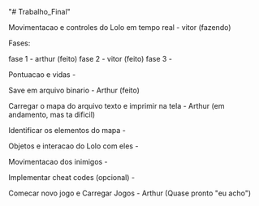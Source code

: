 "# Trabalho_Final"

Movimentacao e controles do Lolo em tempo real - vitor (fazendo)

Fases:

fase 1 - arthur (feito)
fase 2 - vitor (feito)
fase 3 - 

Pontuacao e vidas - 

Save em arquivo binario - Arthur (feito)

Carregar o mapa do arquivo texto e imprimir na tela - Arthur (em andamento, mas ta dificil)

Identificar os elementos do mapa -  

Objetos e interacao do Lolo com eles - 

Movimentacao dos inimigos - 

Implementar cheat codes (opcional) - 

Comecar novo jogo e Carregar Jogos - Arthur (Quase pronto "eu acho")

